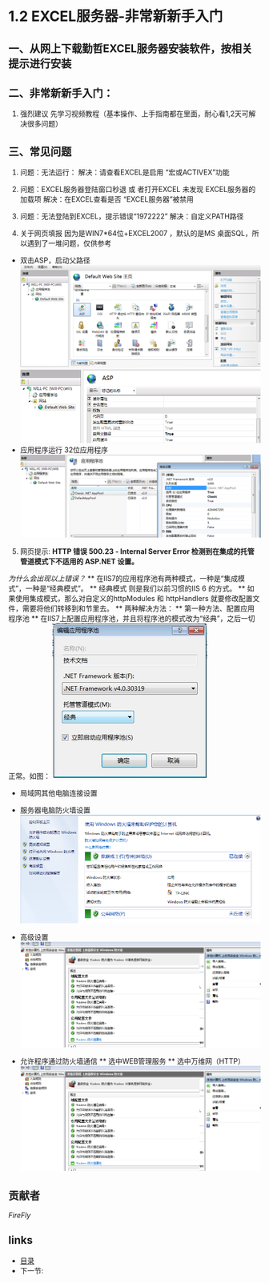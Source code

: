 # 1.2 EXCEL服务器-非常新新手入门

## 一、从网上下载勤哲EXCEL服务器安装软件，按相关提示进行安装

## 二、非常新新手入门：
 1. 强烈建议 先学习视频教程（基本操作、上手指南都在里面，耐心看1,2天可解决很多问题）

## 三、常见问题
 1. 问题：无法运行：
   解决：请查看EXCEL是启用 “宏或ACTIVEX”功能
 2. 问题：EXCEL服务器登陆窗口秒退 或 者打开EXCEL 未发现 EXCEL服务器的加载项
   解决：在EXCEL查看是否 “EXCEL服务器”被禁用
 3. 问题：无法登陆到EXCEL，提示错误“1972222”
   解决：自定义PATH路径

 4. 关于网页填报
因为是WIN7*64位+EXCEL2007  ，默认的是MS 桌面SQL，所以遇到了一堆问题，仅供参考

 * 双击ASP，启动父路径
![](images/1.2.1.png?raw=true) 
![](images/1.2.2.png?raw=true) 
 * 应用程序运行 32位应用程序
![](images/1.2.3.png?raw=true) 

 

 5. 网页提示:
**HTTP 错误 500.23 - Internal Server Error 检测到在集成的托管管道模式下不适用的 ASP.NET 设置。**

*为什么会出现以上错误？*
 ** 在IIS7的应用程序池有两种模式，一种是“集成模式”，一种是“经典模式”。
 ** 经典模式 则是我们以前习惯的IIS 6 的方式。
 ** 如果使用集成模式，那么对自定义的httpModules 和 httpHandlers 就要修改配置文件，需要将他们转移到<modules>和<hanlders>节里去。
 ** 两种解决方法：
 ** 第一种方法、配置应用程序池
 ** 在IIS7上配置应用程序池，并且将程序池的模式改为“经典”，之后一切正常。如图：
![](images/1.2.4.jpg?raw=true) 

 * 局域网其他电脑连接设置
 * 服务器电脑防火墙设置
![](images/1.2.5.png?raw=true)

 * 高级设置
![](images/1.2.6.png?raw=true)

 * 允许程序通过防火墙通信
  ** 选中WEB管理服务
  ** 选中万维网（HTTP）
![](images/1.2.6.png?raw=true)



## 贡献者
*FireFly*
 
## links
  * [目录](<preface.md>)
  * 下一节: [](<01.3.md>)
